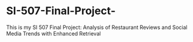 # SI-507-Final-Project-
This is my SI 507 Final Project: Analysis of Restaurant Reviews and Social Media Trends with Enhanced Retrieval
